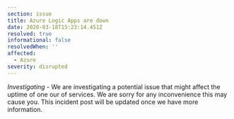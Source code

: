 ```yaml
---
section: issue
title: Azure Logic Apps are down
date: 2020-03-18T15:23:14.451Z
resolved: true
informational: false
resolvedWhen: ''
affected:
  - Azure
severity: disrupted
---
```

*Investigating* - We are investigating a potential issue that might affect the uptime of one our of services. We are sorry for any inconvenience this may cause you. This incident post will be updated once we have more information.